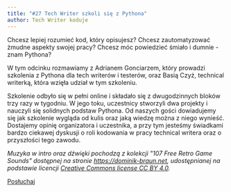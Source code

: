 ```yaml
---
title: "#27 Tech Writer szkoli się z Pythona"
author: Tech Writer koduje
---
```


Chcesz lepiej rozumieć kod, który opisujesz? Chcesz zautomatyzować żmudne aspekty swojej pracy? Chcesz móc powiedzieć śmiało i dumnie - znam Pythona?

W tym odcinku rozmawiamy z Adrianem Gonciarzem, który prowadzi szkolenia z Pythona dla tech writerów i testerów, oraz Basią Czyż, technical writerką, która wzięła udział w tym szkoleniu.

Szkolenie odbyło się w pełni online i składało się z dwugodzinnych bloków trzy razy w tygodniu. W jego toku, uczestnicy stworzyli dwa projekty i nauczyli się solidnych podstaw Pythona. Od naszych gości dowiadujemy się jak szkolenie wygląda od kulis oraz jaką wiedzę można z niego wynieść. Dostajemy opinię organizatora i uczestnika, a przy tym jesteśmy świadkami bardzo ciekawej dyskusji o roli kodowania w pracy technical writera oraz o przyszłości tego zawodu.

_Muzyka w intro oraz dźwięki pochodzą z kolekcji "107 Free Retro Game Sounds" dostępnej na stronie <https://dominik-braun.net>, udostępnianej na podstawie licencji [Creative Commons license CC BY 4.0](https://creativecommons.org/licenses/by/4.0/)._

<a class="listenButton pixelButton" href="https://anchor.fm/docdeveloper/episodes/27-Tech-Writer-szkoli-si-z-Pythona-eqaeh1" target="_blank" rel="noopener noreferrer">Posłuchaj</a>
